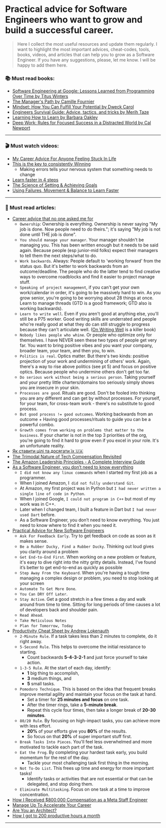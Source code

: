 # Practical advice for Software Engineers who want to grow and build a successful career.

> Here I collect the most useful resources and update them regularly.
> I want to highlight the most important advices, cheat-codes, tools, books, videos, and articles that can help you to grow as a Software Engineer.
> If you have any suggestions, please, let me know. I will be happy to add them here.

### 📚 Must read books:
- [Software Engineering at Google: Lessons Learned from Programming Over Time by Titus Winters](https://www.amazon.com/Software-Engineering-Google-Lessons-Programming/dp/1492082791?tag=interior0d3-20)
- [The Manager's Path by Camille Fournier](https://www.amazon.com/Managers-Path-Leaders-Navigating-Growth/dp/1491973897?tag=interior0d3-20)
- [Mindset: How You Can Fulfill Your Potential by Dweck Carol](https://www.amazon.com/Mindset-How-Fulfill-Your-Potential/dp/1780332009?tag=interior0d3-20)
- [Engineers Survival Guide: Advice, tactics, and tricks by Merih Taze](https://www.amazon.com/Engineers-Survival-Guide-Facebook-Microsoft/dp/B09MBZBGFK?tag=interior0d3-20)
- [Learning How to Learn by Barbara Oakley](https://www.amazon.com/Learning-How-Learn-Spending-Studying/dp/0143132547?tag=interior0d3-20)
- [Deep Work: Rules for Focused Success in a Distracted World by Cal Newport](https://www.amazon.com/Deep-Work-Focused-Success-Distracted/dp/1455586692?tag=interior0d3-20)

---

### 🎬 Must watch videos:
- [My Career Advice For Anyone Feeling Stuck In Life](https://youtu.be/Jl4Waz8TmyU?si=tDtsY48Z0d_pCFlY)
- [This is the key to consistently Winning](https://www.youtube.com/watch?v=HcJ5wmF5OAE&list=PLM6KIGCdxNrDluSzlvbXxUZvlLQ1JaUGH&index=8)
  - Making errors tells your nervous system that something needs to change
- [Learn faster in 4 steps](https://www.youtube.com/watch?v=30sc4TpZtt8&list=PLM6KIGCdxNrDluSzlvbXxUZvlLQ1JaUGH&index=11)
- [The Science of Setting & Achieving Goals](https://www.youtube.com/watch?v=t1F7EEGPQwo&list=PLM6KIGCdxNrDwvPleKNODhWFFJhPNmz99&index=3)
- [Using Failures, Movement & Balance to Learn Faster](https://www.youtube.com/watch?v=hx3U64IXFOY&list=PLM6KIGCdxNrDwvPleKNODhWFFJhPNmz99&index=6)

--- 

### 📝 Must read articles:
- [Career advice that no one asked me for](https://www.linkedin.com/posts/gokulnathsridhar_what-i-consider-good-career-advice-that-activity-7216650274109558784-KoT9/?utm_source=share&utm_medium=member_desktop)
    - `Ownership`: Ownership is everything. Ownership is never saying "My job is done. Now people need to do theirs."; it's saying "My job is not done until THE job is done".
    - `You should manage your manager`. Your manager shouldn't be managing you. This has been written enough but it needs to be said again. Because people (esp junior-mid folks) expect their managers to tell them the next steps/what to do.
    - `Work backwards`. Always: People default to 'working forward' from the status quo. But it's better to work backwards from an outcome/deadline. The people who do the latter tend to find creative ways to overcome roadblocks and find it easier to project manage stuff.
    - `Speaking of project management`, if you can't get your own work/calendar in order, it's going to be massively hard to win. As you grow senior, you're going to be worrying about 28 things at once. Learn to manage threads (GTD is a good framework; GTD also is working backwards).
    - `Learn to write well`. Even if you aren't good at anything else, you'll still be a P75 worker. Good writing skills are underrated and people who're really good at what they do can still struggle to progress because they can't articulate well. ([On Writing Well](https://www.amazon.com/Writing-Well-Classic-Guide-Nonfiction/dp/0060891548?tag=interior0d3-20) is a killer book)
    - `Nobody likes people who whine`. Or people who optimize only for themselves. I have NEVER seen these two types of people get very far. You want to bring positive vibes and you want your company, broader team, your team, and then you, to win.
    - `Politics is real`. Optics matter. But there's two kinds: positive projection of your work and undermining of others' work. Again, there's a way to rise above politics (see pt 5) and focus on positive optics. Because people who undermine others don't get too far.
    - `Do serious work without being a serious person`. Taking yourself and your pretty little charters/domains too seriously simply shows you are insecure in your skin.
    - `Processes are good`. Rituals are good. Don't be fooled into thinking you are any different and can get by without processes. For yourself, for your team, for cross-team work - there's no substitute to good process.
    - `But good process != good outcomes`. Working backwards from an outcome + Having good processes/rituals to guide you can be a powerful combo.
    - `Growth comes from working on problems that matter to the business`. If your charter is not in the top 3 priorities of the org, you're going to find it hard to grow even if you excel in your role. It's an unfortunate reality.
- [Як ставити цілі та досягати їх 🇺🇦](https://telegraf.design/yak-stavyty-tsili)
- [The Trimodal Nature of Tech Compensation Revisited](https://newsletter.pragmaticengineer.com/p/trimodal-nature-of-tech-compensation)
- [The Amazon Leadership Principles - A Complete Interview Guide](https://www.scarletink.com/p/interviewing-at-amazon-leadership-principles)
- [As a Software Engineer, you don’t need to know everything](https://www.linkedin.com/feed/update/urn:li:activity:7183337534188404736)
    - `I did not know any linux commands` when I started my first job as a programmer.
    - When I joined Amazon, I` did not fully understand Git`.
    - At Amazon, my first project was in Python but `I had never written a single line of code in Python`.
    - When I joined Google, `I could not program in C++` but most of my work was in C++.
    - Later when I changed team, I built a feature in Dart but `I had never used Dart` before.
    - As a Software Engineer, you don’t need to know everything. You just need to know where to find it when you need it.
- [Practical Advice for New Software Engineers](https://product.hubspot.com/blog/practical-advice-for-new-software-engineers)
    - `Ask For Feedback Early`. Try to get feedback on code as soon as it makes sense.
    - `Be a Rubber Ducky, Find a Rubber Ducky`. Thinking out loud gives you clarity around a problem
    - `Get End-to-End First`. When working on a new problem or feature, it's easy to dive right into the nitty gritty details. Instead, I've found it’s better to get end-to-end as quickly as possible
    - `Step Away From the Keyboard`. When you're having a tough time managing a complex design or problem, you need to stop looking at your screen
    - `Automate To Get More Done`.
    - `You Can DRY Off Later`.
    - `Stay Active`. Get a good stretch in a few times a day and walk around from time to time. Sitting for long periods of time causes a lot of developers back and shoulder pain.
    - `Read Ahead`.
    - `Take Meticulous Notes`
    - `Plan for Tomorrow, Today`
- [Productivity Cheat Sheet by Andrew Lokenauth](https://www.linkedin.com/in/lokenauth)
    - `2-Minute Rule`. If a task takes less than 2 minutes to complete, do it right away.
    - `5-Second Rule`. This helps to overcome the initial resistance to starting.
      - Count backwards **5-4-3-2-1** and just force yourself to take action.
    - `1-3-5 Rule`. At the start of each day, identify:
         - **1** big thing to accomplish,
         - **3** medium things, and
         - **5** small tasks.
    - `Pomodoro Technique`. This is based on the idea that frequent breaks improve mental agility and maintain your focus on the task at hand.
      - Set a timer for **25 minutes and focus** on one task.
      - After the timer rings, take a **5-minute break**.
      - Repeat this cycle four times, then take a longer break of **20-30 minutes**.
    - `80/20 Rule`. By focusing on high-impact tasks, you can achieve more with less effort.
      - **20%** of your efforts give you **80%** of the results. 
      - So focus on that **20%** of super important stuff first.
    - `Break Tasks Into Pieces`. You'll feel less overwhelmed and more motivated to tackle each part of the task.
    - `Eat the Frog`. By completing your hardest task early, you build momentum for the rest of the day.
      - Tackle your most challenging task first thing in the morning.
    - `Not To-Do List`. This frees up time and energy for more important tasks!
      - Identify tasks or activities that are not essential or that can be delegated, and stop doing them.
    - `Eliminate Multitasking`. Focus on one task at a time to improve concentration.
- [How I Received $800,000 Compensation as a Meta Staff Engineer](https://www.jointaro.com/blog/how-i-became-an-800k-engineer/?ref=dailydev)
- [Manage Up To Accelerate Your Career](https://read.developingskills.fyi/p/manage-up-to-accelerate-your-career)
- [Are You an Architect?](https://www.yegor256.com/2018/06/26/are-you-an-architect.html)
- [How I got to 200 productive hours a month](https://qotoqot.com/blog/improving-focus)

---

